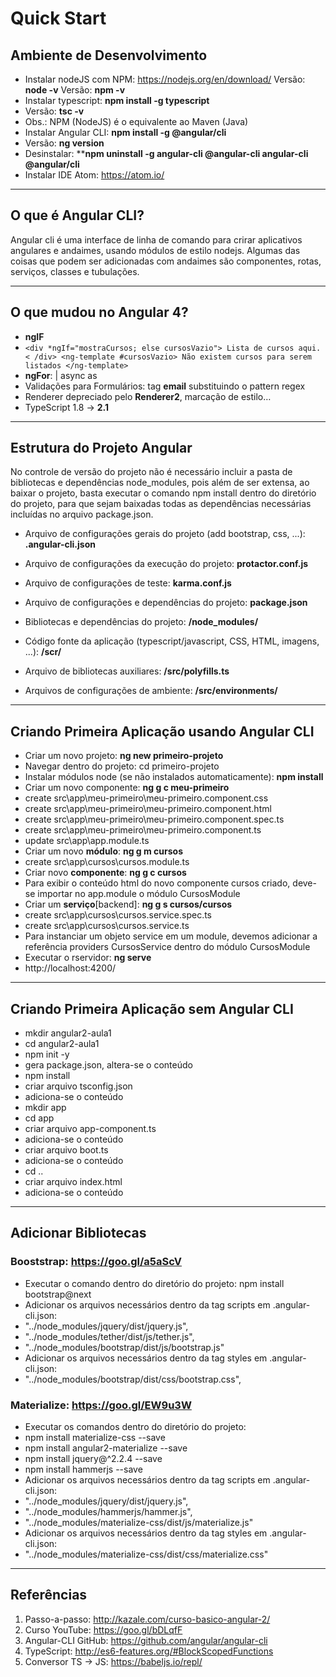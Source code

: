 # Quick Start

## Ambiente de Desenvolvimento
- Instalar nodeJS com NPM: https://nodejs.org/en/download/
 Versão: **node -v** 
 Versão: **npm  -v**
- Instalar typescript: **npm install -g typescript**
 - Versão: **tsc -v**
 - Obs.: NPM (NodeJS) é o equivalente ao Maven (Java)
- Instalar Angular CLI: **npm install -g @angular/cli**
 - Versão: **ng version**
 - Desinstalar: ****npm uninstall -g angular-cli @angular-cli angular-cli @angular/cli**
- Instalar IDE Atom: https://atom.io/

----------
## O que é Angular CLI?
Angular cli é uma interface de linha de comando para crirar aplicativos angulares e andaimes, usando módulos de estilo nodejs. Algumas das coisas que podem ser adicionadas com andaimes são componentes, rotas, serviços, classes e tubulações.

----------

## O que mudou no Angular 4?
- **ngIF**
 - `<div *ngIf="mostraCursos; else cursosVazio">
	 Lista de cursos aqui.
	< /div>
<ng-template #cursosVazio>
     Não existem cursos para serem listados
	</ng-template>`
- **ngFor**: | async as
- Validações para Formulários: tag **email** substituindo o pattern regex
- Renderer depreciado pelo **Renderer2**, marcação de estilo…
- TypeScript 1.8 -> **2.1**


----------
## Estrutura do Projeto Angular
No controle de versão do projeto não é necessário incluir a pasta de bibliotecas e dependências node_modules, pois além de ser 
extensa, ao baixar o projeto, basta executar o comando npm install dentro do diretório do projeto, para que sejam baixadas todas as 
dependências necessárias incluídas no arquivo package.json.

- Arquivo de configurações gerais do projeto (add bootstrap, css, ...): **.angular-cli.json**
- Arquivo de configurações da execução do projeto: **protactor.conf.js**
- Arquivo de configurações de teste: **karma.conf.js**
- Arquivo de configurações e dependências do projeto: **package.json**

- Bibliotecas e dependências do projeto: **/node_modules/**

- Código fonte da aplicação (typescript/javascript, CSS, HTML, imagens, ...): **/scr/**
- Arquivo de bibliotecas auxiliares: **/src/polyfills.ts**
- Arquivos de configurações de ambiente: **/src/environments/**


----------
## Criando Primeira Aplicação usando Angular CLI
- Criar um novo projeto: **ng new primeiro-projeto**
 - Navegar dentro do projeto: cd primeiro-projeto
 - Instalar módulos node (se não instalados automaticamente): **npm install**
- Criar um novo componente: **ng g c meu-primeiro**
 - create src\app\meu-primeiro\meu-primeiro.component.css
 - create src\app\meu-primeiro\meu-primeiro.component.html
 - create src\app\meu-primeiro\meu-primeiro.component.spec.ts
 - create src\app\meu-primeiro\meu-primeiro.component.ts
 -  update src\app\app.module.ts
- Criar um novo **módulo**: **ng g m cursos**
 - create src\app\cursos\cursos.module.ts
- Criar novo **componente**: **ng g c cursos**
- Para exibir o conteúdo html do novo componente cursos criado, deve-se importar no app.module o módulo CursosModule
- Criar um **serviço**[backend]: **ng g s cursos/cursos**
 - create src\app\cursos\cursos.service.spec.ts
 - create src\app\cursos\cursos.service.ts
 - Para instanciar um objeto service em um module, devemos adicionar a referência providers CursosService dentro do módulo CursosModule
- Executar o rservidor: **ng serve**
 - http://localhost:4200/


----------
## Criando Primeira Aplicação sem Angular CLI
- mkdir angular2-aula1
- cd angular2-aula1
- npm init -y
 - gera package.json, altera-se o conteúdo
- npm install
- criar arquivo tsconfig.json
 - adiciona-se o conteúdo
- mkdir app
- cd app
- criar arquivo app-component.ts
 - adiciona-se o conteúdo
- criar arquivo boot.ts
 - adiciona-se o conteúdo
- cd ..
- criar arquivo index.html
 - adiciona-se o conteúdo


----------
## Adicionar Bibliotecas
### Booststrap: https://goo.gl/a5aScV
- Executar o comando dentro do diretório do projeto: npm install bootstrap@next
- Adicionar os arquivos necessários dentro da tag scripts em .angular-cli.json:
 - "../node_modules/jquery/dist/jquery.js",
 - "../node_modules/tether/dist/js/tether.js",
 - "../node_modules/bootstrap/dist/js/bootstrap.js"
- Adicionar os arquivos necessários dentro da tag styles em .angular-cli.json:
 - "../node_modules/bootstrap/dist/css/bootstrap.css",

### Materialize: https://goo.gl/EW9u3W
- Executar os comandos dentro do diretório do projeto:
 - npm install materialize-css --save
 - npm install angular2-materialize --save	
 - npm install jquery@^2.2.4 --save
 - npm install hammerjs --save
- Adicionar os arquivos necessários dentro da tag scripts em .angular-cli.json:
 - "../node_modules/jquery/dist/jquery.js",
 - "../node_modules/hammerjs/hammer.js",
 - "../node_modules/materialize-css/dist/js/materialize.js"
- Adicionar os arquivos necessários dentro da tag styles em .angular-cli.json:
 - "../node_modules/materialize-css/dist/css/materialize.css"


----------
## Referências

 1. Passo-a-passo: http://kazale.com/curso-basico-angular-2/
 2. Curso YouTube: https://goo.gl/bDLqfF
 3. Angular-CLI GitHub: https://github.com/angular/angular-cli
 4. TypeScript: http://es6-features.org/#BlockScopedFunctions
 5. Conversor TS -> JS: https://babeljs.io/repl/